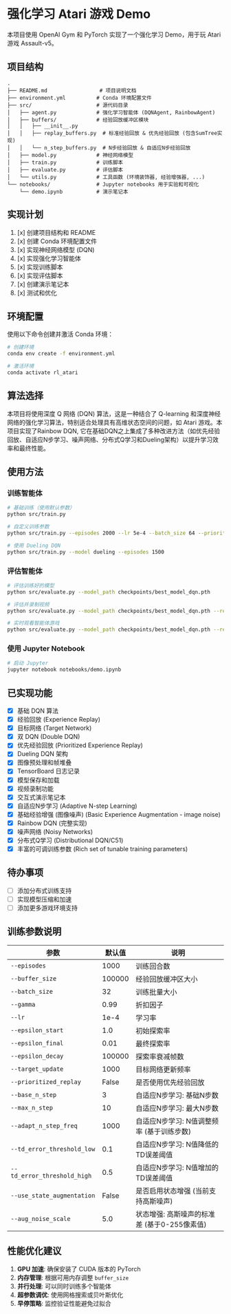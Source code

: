 # 强化学习 Atari 游戏 Demo

本项目使用 OpenAI Gym 和 PyTorch 实现了一个强化学习 Demo，用于玩 Atari 游戏 Assault-v5。

## 项目结构

```
.
├── README.md                 # 项目说明文档
├── environment.yml          # Conda 环境配置文件
├── src/                     # 源代码目录
│   ├── agent.py             # 强化学习智能体 (DQNAgent, RainbowAgent)
│   ├── buffers/             # 经验回放缓冲区模块
│   │   ├── __init__.py
│   │   ├── replay_buffers.py  # 标准经验回放 & 优先经验回放 (包含SumTree实现)
│   │   └── n_step_buffers.py  # N步经验回放 & 自适应N步经验回放
│   ├── model.py             # 神经网络模型
│   ├── train.py             # 训练脚本
│   ├── evaluate.py          # 评估脚本
│   └── utils.py             # 工具函数 (环境装饰器, 经验增强器, ...)
└── notebooks/               # Jupyter notebooks 用于实验和可视化
    └── demo.ipynb           # 演示笔记本
```

## 实现计划

1. [x] 创建项目结构和 README
2. [x] 创建 Conda 环境配置文件
3. [x] 实现神经网络模型 (DQN)
4. [x] 实现强化学习智能体
5. [x] 实现训练脚本
6. [x] 实现评估脚本
7. [x] 创建演示笔记本
8. [x] 测试和优化

## 环境配置

使用以下命令创建并激活 Conda 环境：

```bash
# 创建环境
conda env create -f environment.yml

# 激活环境
conda activate rl_atari
```

## 算法选择

本项目将使用深度 Q 网络 (DQN) 算法，这是一种结合了 Q-learning 和深度神经网络的强化学习算法，特别适合处理具有高维状态空间的问题，如 Atari 游戏。本项目实现了Rainbow DQN, 它在基础DQN之上集成了多种改进方法（如优先经验回放、自适应N步学习、噪声网络、分布式Q学习和Dueling架构）以提升学习效率和最终性能。

## 使用方法

### 训练智能体

```bash
# 基础训练（使用默认参数）
python src/train.py

# 自定义训练参数
python src/train.py --episodes 2000 --lr 5e-4 --batch_size 64 --prioritized_replay

# 使用 Dueling DQN
python src/train.py --model dueling --episodes 1500
```

### 评估智能体

```bash
# 评估训练好的模型
python src/evaluate.py --model_path checkpoints/best_model_dqn.pth

# 评估并录制视频
python src/evaluate.py --model_path checkpoints/best_model_dqn.pth --record_video

# 实时观看智能体游戏
python src/evaluate.py --model_path checkpoints/best_model_dqn.pth --render
```

### 使用 Jupyter Notebook

```bash
# 启动 Jupyter
jupyter notebook notebooks/demo.ipynb
```

## 已实现功能

- [x] 基础 DQN 算法
- [x] 经验回放 (Experience Replay)
- [x] 目标网络 (Target Network)
- [x] 双 DQN (Double DQN)
- [x] 优先经验回放 (Prioritized Experience Replay)
- [x] Dueling DQN 架构
- [x] 图像预处理和帧堆叠
- [x] TensorBoard 日志记录
- [x] 模型保存和加载
- [x] 视频录制功能
- [x] 交互式演示笔记本
- [x] 自适应N步学习 (Adaptive N-step Learning)
- [x] 基础经验增强 (图像噪声) (Basic Experience Augmentation - image noise)
- [x] Rainbow DQN (完整实现)
- [x] 噪声网络 (Noisy Networks)
- [x] 分布式Q学习 (Distributional DQN/C51)
- [x] 丰富的可调训练参数 (Rich set of tunable training parameters)

## 待办事项

- [ ] 添加分布式训练支持
- [ ] 实现模型压缩和加速
- [ ] 添加更多游戏环境支持

## 训练参数说明

| 参数 | 默认值 | 说明 |
|------|--------|------|
| `--episodes` | 1000 | 训练回合数 |
| `--buffer_size` | 100000 | 经验回放缓冲区大小 |
| `--batch_size` | 32 | 训练批量大小 |
| `--gamma` | 0.99 | 折扣因子 |
| `--lr` | 1e-4 | 学习率 |
| `--epsilon_start` | 1.0 | 初始探索率 |
| `--epsilon_final` | 0.01 | 最终探索率 |
| `--epsilon_decay` | 100000 | 探索率衰减帧数 |
| `--target_update` | 1000 | 目标网络更新频率 |
| `--prioritized_replay` | False | 是否使用优先经验回放 |
| `--base_n_step`            | 3        | 自适应N步学习: 基础N步数                             |
| `--max_n_step`             | 10       | 自适应N步学习: 最大N步数                             |
| `--adapt_n_step_freq`      | 1000     | 自适应N步学习: N值调整频率 (基于训练步数)                |
| `--td_error_threshold_low` | 0.1      | 自适应N步学习: N值降低的TD误差阈值                     |
| `--td_error_threshold_high`| 0.5      | 自适应N步学习: N值增加的TD误差阈值                     |
| `--use_state_augmentation` | False    | 是否启用状态增强 (当前支持高斯噪声)                  |
| `--aug_noise_scale`        | 5.0      | 状态增强: 高斯噪声的标准差 (基于0-255像素值)         |

## 性能优化建议

1. **GPU 加速**: 确保安装了 CUDA 版本的 PyTorch
2. **内存管理**: 根据可用内存调整 `buffer_size`
3. **并行处理**: 可以同时训练多个智能体
4. **超参数调优**: 使用网格搜索或贝叶斯优化
5. **早停策略**: 监控验证性能避免过拟合